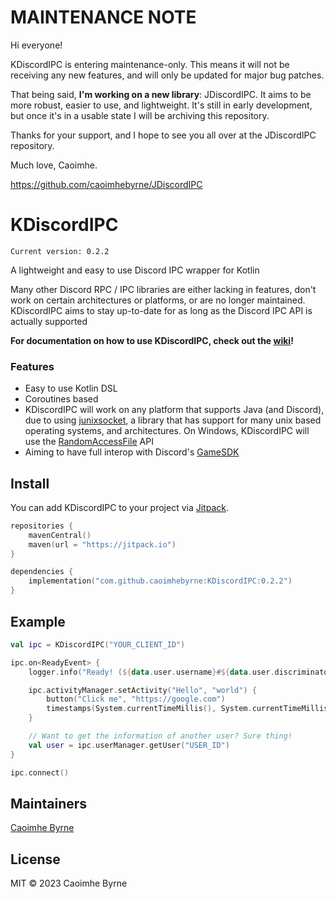 # MAINTENANCE NOTE

Hi everyone!

KDiscordIPC is entering maintenance-only. This means it will not be receiving any new features, and will only be updated for major bug patches.

That being said, **I'm working on a new library**: JDiscordIPC. It aims to be more robust, easier to use, and lightweight. It's still in early development, but once it's in a usable state I will be archiving this repository.

Thanks for your support, and I hope to see you all over at the JDiscordIPC repository.

Much love,
Caoimhe.

https://github.com/caoimhebyrne/JDiscordIPC

# KDiscordIPC

``Current version: 0.2.2``

A lightweight and easy to use Discord IPC wrapper for Kotlin

Many other Discord RPC / IPC libraries are either lacking in features, don't work on certain architectures or platforms,
or are no longer maintained. KDiscordIPC aims to stay up-to-date for as long as the Discord IPC API is actually
supported

**For documentation on how to use KDiscordIPC, check out the [wiki](https://github.com/cbyrneee/KDiscordIPC/wiki)!**

### Features

- Easy to use Kotlin DSL
- Coroutines based
- KDiscordIPC will work on any platform that supports Java (and Discord), due to using [junixsocket](https://kohlschutter.github.io/junixsocket/), a library that has
  support for many unix based operating systems, and architectures. On Windows, KDiscordIPC will use the [RandomAccessFile](https://docs.oracle.com/en/java/javase/16/docs/api/java.base/java/io/RandomAccessFile.html) API
- Aiming to have full interop with Discord's [GameSDK](https://discord.com/developers/docs/game-sdk/sdk-starter-guide)

## Install

You can add KDiscordIPC to your project via [Jitpack](https://jitpack.io).

```kts
repositories {
    mavenCentral()
    maven(url = "https://jitpack.io")
}

dependencies {
    implementation("com.github.caoimhebyrne:KDiscordIPC:0.2.2")
}
```

## Example

```kotlin
val ipc = KDiscordIPC("YOUR_CLIENT_ID")

ipc.on<ReadyEvent> {
    logger.info("Ready! (${data.user.username}#${data.user.discriminator})")

    ipc.activityManager.setActivity("Hello", "world") {
        button("Click me", "https://google.com")
        timestamps(System.currentTimeMillis(), System.currentTimeMillis() + 50000)
    }

    // Want to get the information of another user? Sure thing!
    val user = ipc.userManager.getUser("USER_ID")
}

ipc.connect()
```

## Maintainers

[Caoimhe Byrne](https://github.com/caoimhebyrne)

## License

MIT © 2023 Caoimhe Byrne
